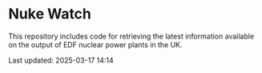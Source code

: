 # Nuke Watch

This repository includes code for retrieving the latest information available on the output of EDF nuclear power plants in the UK.

Last updated: 2025-03-17 14:14
